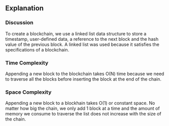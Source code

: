 ## Explanation

### Discussion

To create a blockchain, we use a linked list data structure to store 
a timestamp, user-defined data, a reference to the next block and 
the hash value of the previous block. A linked list was used because it 
satisfies the specifications of a blockchain.

### Time Complexity

Appending a new block to the blockchain takes O(N) time because
we need to traverse all the blocks before inserting the block at the 
end of the chain.

### Space Complexity

Appending a new block to a blockhain takes O(1) or constant space.
No matter how big the chain, we only add 1 block at a time and the 
amount of memory we consume to traverse the list does not increase
with the size of the chain.
